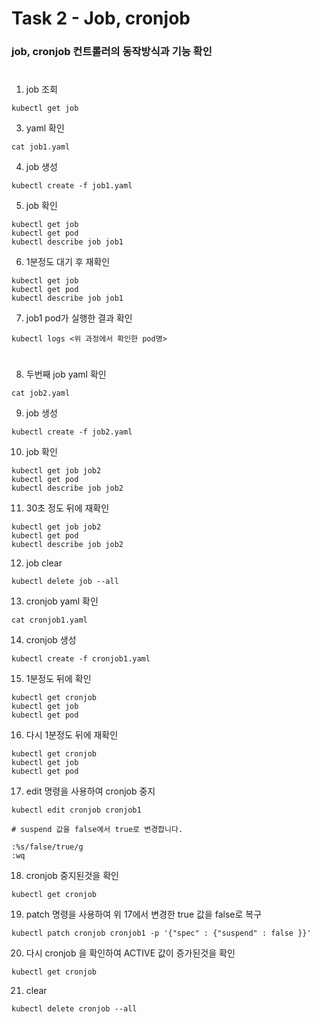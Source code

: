 # Task 2 - Job, cronjob

### job, cronjob 컨트롤러의 동작방식과 기능 확인
#

1. job 조회
```
kubectl get job
```  

3. yaml 확인
```
cat job1.yaml
```

4. job 생성
```
kubectl create -f job1.yaml
```

5. job 확인
```
kubectl get job
kubectl get pod
kubectl describe job job1
```

6. 1분정도 대기 후 재확인
```
kubectl get job
kubectl get pod
kubectl describe job job1
```

7. job1 pod가 실행한 결과 확인
```
kubectl logs <위 과정에서 확인한 pod명>
```

#

8. 두번째 job yaml 확인
```
cat job2.yaml
```

9. job 생성
```
kubectl create -f job2.yaml
```

10. job 확인
```
kubectl get job job2
kubectl get pod
kubectl describe job job2
```

11. 30초 정도 뒤에 재확인
```
kubectl get job job2
kubectl get pod
kubectl describe job job2
```

12. job clear
```
kubectl delete job --all
```

13. cronjob yaml 확인
```
cat cronjob1.yaml
```

14. cronjob 생성
```
kubectl create -f cronjob1.yaml
```

15. 1분정도 뒤에 확인
```
kubectl get cronjob
kubectl get job
kubectl get pod
```

16. 다시 1분정도 뒤에 재확인
```
kubectl get cronjob
kubectl get job
kubectl get pod
```

17. edit 명령을 사용하여 cronjob 중지
```
kubectl edit cronjob cronjob1
```
```
# suspend 값을 false에서 true로 변경합니다.

:%s/false/true/g
:wq
```

18. cronjob 중지된것을 확인
```
kubectl get cronjob
```

19. patch 명령을 사용하여 위 17에서 변경한 true 값을 false로 복구
```
kubectl patch cronjob cronjob1 -p '{"spec" : {"suspend" : false }}'
```

20. 다시 cronjob 을 확인하여 ACTIVE 값이 증가된것을 확인
```
kubectl get cronjob
```

21. clear
```
kubectl delete cronjob --all
```
